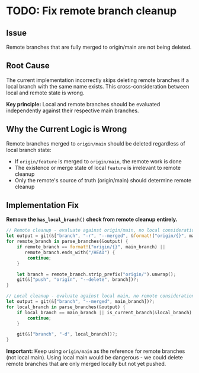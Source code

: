 # TODO: Fix remote branch cleanup

## Issue
Remote branches that are fully merged to origin/main are not being deleted.

## Root Cause
The current implementation incorrectly skips deleting remote branches if a local branch with the same name exists. This cross-consideration between local and remote state is wrong.

**Key principle:** Local and remote branches should be evaluated independently against their respective main branches.

## Why the Current Logic is Wrong

Remote branches merged to `origin/main` should be deleted regardless of local branch state:
- If `origin/feature` is merged to `origin/main`, the remote work is done
- The existence or merge state of local `feature` is irrelevant to remote cleanup
- Only the remote's source of truth (origin/main) should determine remote cleanup

## Implementation Fix

**Remove the `has_local_branch()` check from remote cleanup entirely.**

```rust
// Remote cleanup - evaluate against origin/main, no local consideration
let output = git(&["branch", "-r", "--merged", &format!("origin/{}", main_branch)])?;
for remote_branch in parse_branches(&output) {
    if remote_branch == format!("origin/{}", main_branch) ||
       remote_branch.ends_with("/HEAD") {
        continue;
    }

    let branch = remote_branch.strip_prefix("origin/").unwrap();
    git(&["push", "origin", "--delete", branch])?;
}

// Local cleanup - evaluate against local main, no remote consideration
let output = git(&["branch", "--merged", main_branch])?;
for local_branch in parse_branches(&output) {
    if local_branch == main_branch || is_current_branch(&local_branch) {
        continue;
    }

    git(&["branch", "-d", local_branch])?;
}
```

**Important:** Keep using `origin/main` as the reference for remote branches (not local main). Using local main would be dangerous - we could delete remote branches that are only merged locally but not yet pushed.
